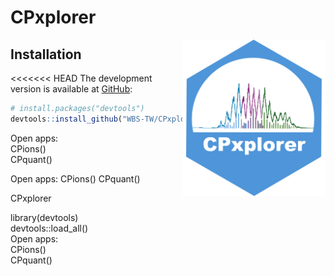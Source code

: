 
<!-- Knit this README.Rmd to generate README.md -->

# CPxplorer

<!-- badges: start -->

<img src="man/CPxplorer_Logo.png" align="right" height="250px" />

<!-- badges: end -->

## Installation

<!-- You can install the released version of MSXploreR from [CRAN](https://CRAN.R-project.org) with: -->
<!-- ``` r -->
<!-- install.packages("CPxplorer") -->
<!-- ``` -->

<<<<<<< HEAD
The development version is available at
[GitHub](github.com/WBS-TW/MSxplorer):

``` r
# install.packages("devtools")
devtools::install_github("WBS-TW/CPxplorer")
```

Open apps:  
CPions()  
CPquant()

Open apps: CPions() CPquant()

CPxplorer
<br>

library(devtools)
<br>
devtools::load_all()
<br>
Open apps: 
<br>
CPions()
<br>
CPquant()


